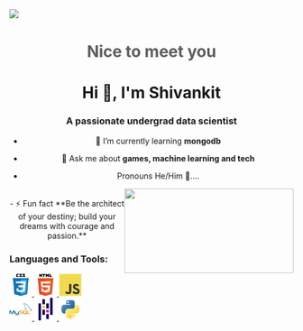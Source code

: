 <img src="https://github.com/shivankit07/shivankit07/assets/136995394/fd642473-b4fa-446f-9782-f57de65a0b67" height="370">

<div style="text-align: center;">
<h1 id="text" style="opacity: 0.7;" >Nice to meet you</h1>

<h1 align="center">Hi 👋, I'm Shivankit</h1>
<h3 align="center">A passionate undergrad data scientist</h3>

- 🌱 I’m currently learning **mongodb**

- 💬 Ask me about **games, machine learning and tech**
- Pronouns He/Him 🤩....
<img src="https://github.com/shivankit07/shivankit07/assets/136995394/92dab9a0-a9a0-4490-9477-257c4f361a03" alt="" align="right" width="300" height="150" margin-botton="60" display="flex">


<br>
- ⚡ Fun fact **Be the architect of your destiny; build your dreams with courage and passion.**


 


<h3 align="left">Languages and Tools:</h3>
<p align="left"> <a href="https://www.w3schools.com/css/" target="_blank" rel="noreferrer"> <img src="https://raw.githubusercontent.com/devicons/devicon/master/icons/css3/css3-original-wordmark.svg" alt="css3" width="40" height="40"/> </a> <a href="https://www.w3.org/html/" target="_blank" rel="noreferrer"> <img src="https://raw.githubusercontent.com/devicons/devicon/master/icons/html5/html5-original-wordmark.svg" alt="html5" width="40" height="40"/> </a> <a href="https://developer.mozilla.org/en-US/docs/Web/JavaScript" target="_blank" rel="noreferrer"> <img src="https://raw.githubusercontent.com/devicons/devicon/master/icons/javascript/javascript-original.svg" alt="javascript" width="40" height="40"/> </a> 
 <br>
  <a href="https://www.mysql.com/" target="_blank" rel="noreferrer"> <img src="https://raw.githubusercontent.com/devicons/devicon/master/icons/mysql/mysql-original-wordmark.svg" alt="mysql" width="40" height="40"/> </a> <a href="https://pandas.pydata.org/" target="_blank" rel="noreferrer"> <img src="https://raw.githubusercontent.com/devicons/devicon/2ae2a900d2f041da66e950e4d48052658d850630/icons/pandas/pandas-original.svg" alt="pandas" width="40" height="40"/> </a> <a href="https://www.python.org" target="_blank" rel="noreferrer"> <img src="https://raw.githubusercontent.com/devicons/devicon/master/icons/python/python-original.svg" alt="python" width="40" height="40"/> </a> <a href="https://reactjs.org/" target="_blank" rel="noreferrer"> 
